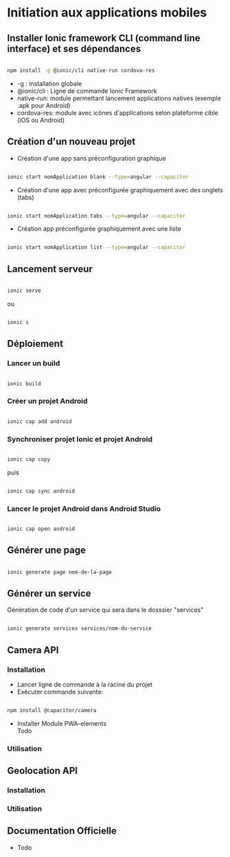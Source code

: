 # Initiation aux applications mobiles 

## Installer Ionic framework CLI (command line interface)  et ses dépendances

```bash

npm install -g @ionic/cli native-run cordova-res

```

* -g : installation globale 
* @ionic/cli : Ligne de commande Ionic Framework
* native-run: module permettant lancement applications natives (exemple .apk pour Android)
* cordova-res: module avec icônes d'applications selon plateforme cible (iOS ou Android)


## Création d'un nouveau projet


* Création d'une app sans préconfiguration graphique

```bash

ionic start nomApplication blank --type=angular --capacitor 

``` 

* Création d'une app avec préconfigurée graphiquement avec des onglets (tabs)


```bash

ionic start nomApplication tabs --type=angular --capacitor 

``` 

* Création app préconfigurée graphiquement avec une liste
```bash

ionic start nomApplication list --type=angular --capacitor 

``` 

## Lancement serveur 

```bash

ionic serve 

``` 
ou 

```bash

ionic s 

``` 

## Déploiement 

### Lancer un build


```bash

ionic build

``` 


### Créer un projet Android

```bash

ionic cap add android

``` 

### Synchroniser projet Ionic et projet Android

```bash

ionic cap copy

``` 
puis 

```bash

ionic cap sync android 

``` 

### Lancer le projet Android dans Android Studio

```bash

ionic cap open android 

``` 

## Générer une page 

```bash

ionic generate page nom-de-la-page

```

## Générer un service 

Génération de code d'un service qui sera dans le dosssier "services"

```bash

ionic generate services services/nom-du-service

```

## Camera API 


### Installation 

* Lancer ligne de commande à la racine du projet 
* Exécuter commande suivante: 
```bash

npm install @capacitor/camera

```
* Installer Module PWA-elements  
Todo

### Utilisation


## Geolocation API

### Installation 

### Utilisation


## Documentation Officielle

* Todo 


  
  


